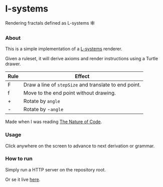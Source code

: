 # l-systems
Rendering fractals defined as L-systems 🕸

### About

This is a simple implementation of a [L-systems](https://en.wikipedia.org/wiki/L-system) renderer.

Given a ruleset, it will derive axioms and render instructions using a Turtle drawer.

| Rule | Effect                                                |
|------|-------------------------------------------------------|
| F    | Draw a line of `stepSize` and translate to end point. |
| f    | Move to the end point without drawing.                |
| +    | Rotate by `angle`                                     |
| -    | Rotate by -`angle`                                    |

Made when I was reading [The Nature of Code](https://natureofcode.com/).

### Usage

Click anywhere on the screen to advance to next derivation or grammar.

### How to run

Simply run a HTTP server on the repository root.

Or se it live [here](https://dmrib.github.io/l-systems/).
